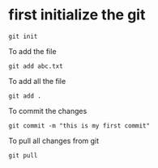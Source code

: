 # first initialize the git
```
git init
```

To add the file
```
git add abc.txt
```

To add all the file
```
git add .
```

To commit the changes
```
git commit -m "this is my first commit"
```
To pull all changes from git
```
git pull
```
